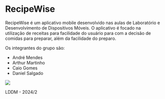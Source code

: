 # RecipeWise

RecipeWise é um aplicativo mobile desenvolvido nas aulas de Laboratório e Desenvolvimento de Dispositivos Móveis. O aplicativo é focado na utilização de receitas para facilidade do usuário para com a decisão de comidas para preparar, além da facilidade do preparo.

Os integrantes do grupo são:
- André Mendes
- Arthur Martinho
- Caio Gomes
- Daniel Salgado

<img src = "https://pbs.twimg.com/media/GWGeuf8XkAAJ_Ju?format=jpg&name=900x900">

LDDM - 2024/2
